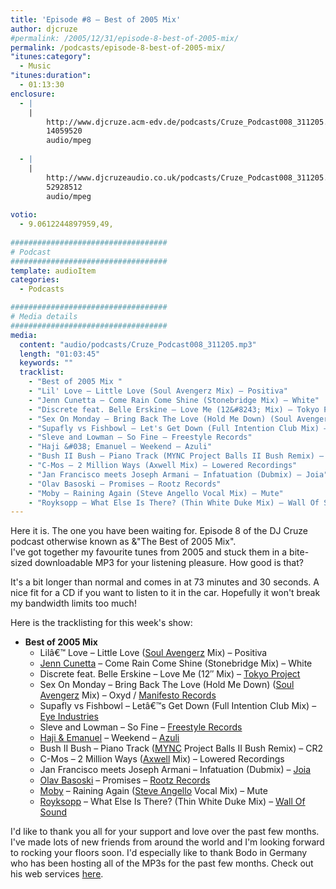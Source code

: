 ```yaml
---
title: 'Episode #8 – Best of 2005 Mix'
author: djcruze
#permalink: /2005/12/31/episode-8-best-of-2005-mix/
permalink: /podcasts/episode-8-best-of-2005-mix/
"itunes:category":
  - Music
"itunes:duration":
  - 01:13:30
enclosure:
  - |
    |
        http://www.djcruze.acm-edv.de/podcasts/Cruze_Podcast008_311205.mp3
        14059520
        audio/mpeg
        
  - |
    |
        http://www.djcruzeaudio.co.uk/podcasts/Cruze_Podcast008_311205.mp3
        52928512
        audio/mpeg
        
votio:
  - 9.0612244897959,49,
  
###################################
# Podcast
###################################
template: audioItem
categories:
  - Podcasts

###################################
# Media details
###################################
media:
  content: "audio/podcasts/Cruze_Podcast008_311205.mp3"
  length: "01:03:45"
  keywords: ""
  tracklist:
    - "Best of 2005 Mix "
    - "Lil' Love – Little Love (Soul Avengerz Mix) – Positiva"
    - "Jenn Cunetta – Come Rain Come Shine (Stonebridge Mix) – White"
    - "Discrete feat. Belle Erskine – Love Me (12&#8243; Mix) – Tokyo Project"
    - "Sex On Monday – Bring Back The Love (Hold Me Down) (Soul Avengerz Mix) – Oxyd / Manifesto Records]"
    - "Supafly vs Fishbowl – Let's Get Down (Full Intention Club Mix) – Eye Industries"
    - "Sleve and Lowman – So Fine – Freestyle Records"
    - "Haji &#038; Emanuel – Weekend – Azuli"
    - "Bush II Bush – Piano Track (MYNC Project Balls II Bush Remix) – CR2"
    - "C-Mos – 2 Million Ways (Axwell Mix) – Lowered Recordings"
    - "Jan Francisco meets Joseph Armani – Infatuation (Dubmix) – Joia"
    - "Olav Basoski – Promises – Rootz Records"
    - "Moby – Raining Again (Steve Angello Vocal Mix) – Mute"
    - "Royksopp – What Else Is There? (Thin White Duke Mix) – Wall Of Sound"
---
```

Here it is. The one you have been waiting for. Episode 8 of the DJ Cruze podcast otherwise known as &"The Best of 2005 Mix".  
I've got together my favourite tunes from 2005 and stuck them in a bite-sized downloadable MP3 for your listening pleasure. How good is that?

It's a bit longer than normal and comes in at 73 minutes and 30 seconds. A nice fit for a CD if you want to listen to it in the car. Hopefully it won't break my bandwidth limits too much!

Here is the tracklisting for this week's show:

  * **Best of 2005 Mix** 
      * Lilâ€™ Love – Little Love ([Soul Avengerz][3] Mix) – Positiva
      * [Jenn Cunetta][4] – Come Rain Come Shine (Stonebridge Mix) – White
      * Discrete feat. Belle Erskine – Love Me (12&#8243; Mix) – [Tokyo Project][5]
      * Sex On Monday – Bring Back The Love (Hold Me Down) ([Soul Avengerz][3] Mix) – Oxyd / [Manifesto Records][6]
      * Supafly vs Fishbowl – Letâ€™s Get Down (Full Intention Club Mix) – [Eye Industries][7]
      * Sleve and Lowman – So Fine – [Freestyle Records][8]
      * [Haji &#038; Emanuel][9] – Weekend – [Azuli][10]
      * Bush II Bush – Piano Track ([MYNC][11] Project Balls II Bush Remix) – CR2
      * C-Mos – 2 Million Ways ([Axwell][12] Mix) – Lowered Recordings
      * Jan Francisco meets Joseph Armani – Infatuation (Dubmix) – [Joia][13]
      * [Olav Basoski][14] – Promises – [Rootz Records][15]
      * [Moby][16] – Raining Again ([Steve Angello][17] Vocal Mix) – Mute
      * [Royksopp][18] – What Else Is There? (Thin White Duke Mix) – [Wall Of Sound][19]

I'd like to thank you all for your support and love over the past few months. I've made lots of new friends from around the world and I'm looking forward to rocking your floors soon. I'd especially like to thank Bodo in Germany who has been hosting all of the MP3s for the past few months. Check out his web services [here][20].

 [1]: http://www.djcruzeaudio.co.uk/podcasts/Cruze_Podcast008_311205.mp3
 [2]: http://www.djcruze.co.uk/cms/podcasts/feed/rss2
 [3]: http://www.soulavengerz.com/
 [4]: http://www.JennCunetta.com/
 [5]: http://www.tokyoproject.com/
 [6]: http://www.manifesto-records.com/
 [7]: http://www.eyeindustries.com/
 [8]: http://www.freestylerecords.co.uk/
 [9]: http://www.biglovemusic.co.uk/
 [10]: http://azuli.com/
 [11]: http://www.myncproject.com/
 [12]: http://www.axwell.co.uk/
 [13]: http://www.joiarecords.com/
 [14]: http://www.olavbasoski.nl/
 [15]: http://www.rootzrecords.nl/
 [16]: http://www.moby.com/
 [17]: http://www.sizerecords.com/
 [18]: http://www.royksopp.com
 [19]: http://www.wallofsound.net
 [20]: http://www.acm-edv.de/